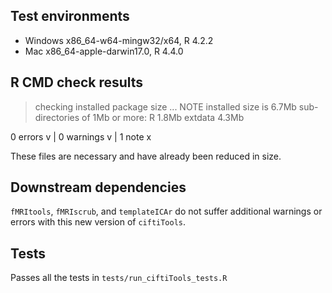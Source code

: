 ## Test environments

* Windows x86_64-w64-mingw32/x64, R 4.2.2
* Mac x86_64-apple-darwin17.0, R 4.4.0

## R CMD check results

> checking installed package size ... NOTE
    installed size is  6.7Mb
    sub-directories of 1Mb or more:
      R         1.8Mb
      extdata   4.3Mb

0 errors v | 0 warnings v | 1 note x

These files are necessary and have already been reduced in size.

## Downstream dependencies

`fMRItools`, `fMRIscrub`, and `templateICAr` do not suffer additional warnings or errors with this new version of `ciftiTools`. 

## Tests

Passes all the tests in `tests/run_ciftiTools_tests.R`
